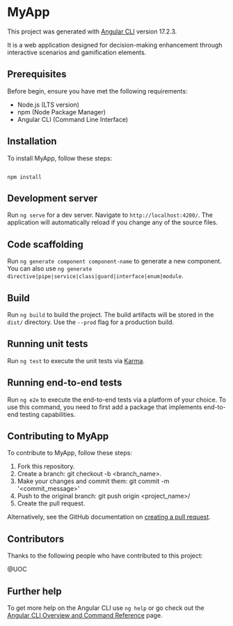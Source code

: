 # MyApp

This project was generated with [Angular CLI](https://github.com/angular/angular-cli) version 17.2.3.

It is a web application designed for decision-making enhancement through interactive scenarios and gamification elements.

## Prerequisites

Before begin, ensure you have met the following requirements:

- Node.js (LTS version)
- npm (Node Package Manager)
- Angular CLI (Command Line Interface)

## Installation

To install MyApp, follow these steps:

~~~

npm install

~~~

## Development server

Run `ng serve` for a dev server. Navigate to `http://localhost:4200/`. The application will automatically reload if you change any of the source files.

## Code scaffolding

Run `ng generate component component-name` to generate a new component. You can also use `ng generate directive|pipe|service|class|guard|interface|enum|module`.

## Build

Run `ng build` to build the project. The build artifacts will be stored in the `dist/` directory. Use the `--prod` flag for a production build.

## Running unit tests

Run `ng test` to execute the unit tests via [Karma](https://karma-runner.github.io).

## Running end-to-end tests

Run `ng e2e` to execute the end-to-end tests via a platform of your choice. To use this command, you need to first add a package that implements end-to-end testing capabilities.

## Contributing to MyApp

To contribute to MyApp, follow these steps:

1. Fork this repository.
2. Create a branch: git checkout -b <branch_name>.
3. Make your changes and commit them: git commit -m '<commit_message>'
4. Push to the original branch: git push origin <project_name>/<location>
5. Create the pull request.

Alternatively, see the GitHub documentation on [creating a pull request](https://docs.github.com/es/pull-requests/collaborating-with-pull-requests/proposing-changes-to-your-work-with-pull-requests/creating-a-pull-request).

## Contributors

Thanks to the following people who have contributed to this project:

@UOC

## Further help

To get more help on the Angular CLI use `ng help` or go check out the [Angular CLI Overview and Command Reference](https://angular.io/cli) page.